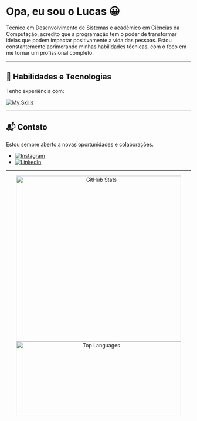 # Opa, eu sou o Lucas 😀

Técnico em Desenvolvimento de Sistemas e acadêmico em Ciências da Computação, acredito que a programação tem o poder de transformar ideias que podem impactar positivamente a vida das pessoas. Estou constantemente aprimorando minhas habilidades técnicas, com o foco em me tornar um profissional completo.

---

## 🚀 Habilidades e Tecnologias

Tenho experiência com:

[![My Skills](https://skillicons.dev/icons?i=js,html,css,react,nextjs,typescript,tailwind,docker,git,vue,nodejs,mysql,postgres,adonis,nest,express,adonis,styledcomponents,python,django)](https://skillicons.dev)

---

## 📬 Contato

Estou sempre aberto a novas oportunidades e colaborações.

- [![Instagram](https://img.shields.io/badge/Instagram-%40lucaspgomes-E4405F?style=for-the-badge&logo=instagram&logoColor=white)](https://www.instagram.com/lucaspgomes_)
- [![LinkedIn](https://img.shields.io/badge/LinkedIn-Lucas_Paulo-0A66C2?style=for-the-badge&logo=linkedin&logoColor=white)](https://www.linkedin.com/in/lucas-paulo-1772b729a/)

---

<div align="center">
  <img src="https://github-readme-stats.vercel.app/api?username=LucasLdp&show_icons=true&count_private=true&hide=prs&theme=dark" alt="GitHub Stats" width="450"/>

  <img src="https://github-readme-stats.vercel.app/api/top-langs/?username=LucasLdp&layout=compact&langs_count=10&theme=dark" alt="Top Languages" width="450" height="200" />
</div>
